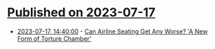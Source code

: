 # [Published on 2023-07-17](index.md)

* [2023-07-17, 14:40:00](https://news.slashdot.org/story/23/07/17/1136218/can-airline-seating-get-any-worse-a-new-form-of-torture-chamber?utm_source=rss1.0mainlinkanon&utm_medium=feed) - [Can Airline Seating Get Any Worse? 'A New Form of Torture Chamber'](https://news.slashdot.org/story/23/07/17/1136218/can-airline-seating-get-any-worse-a-new-form-of-torture-chamber?utm_source=rss1.0mainlinkanon&utm_medium=feed)
